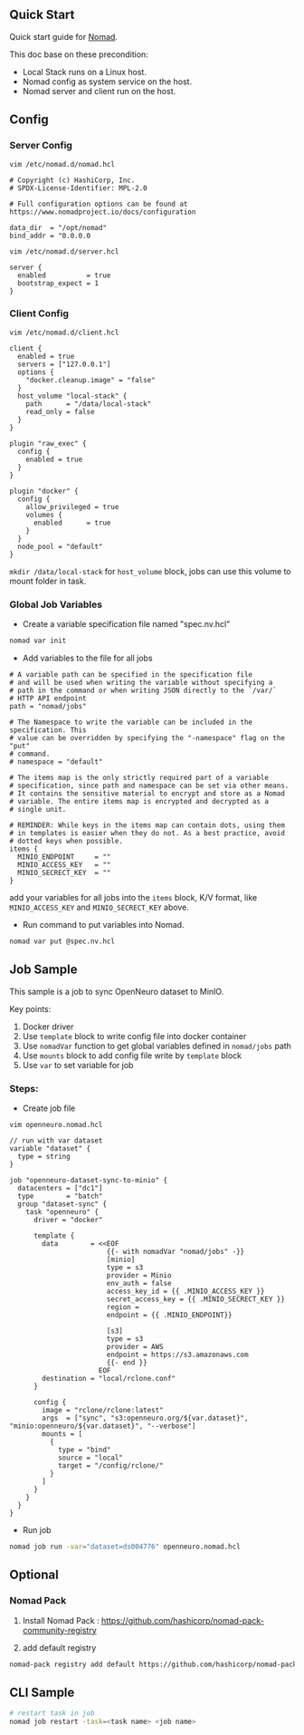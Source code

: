 ## Quick Start
Quick start guide for [Nomad](https://developer.hashicorp.com/nomad/tutorials/get-started?in=nomad/get-started).

This doc base on these precondition:

- Local Stack runs on a Linux host.
- Nomad config as system service on the host.
- Nomad server and client run on the host.

## Config

### Server Config

`vim /etc/nomad.d/nomad.hcl`

```hcl
# Copyright (c) HashiCorp, Inc.
# SPDX-License-Identifier: MPL-2.0

# Full configuration options can be found at https://www.nomadproject.io/docs/configuration

data_dir  = "/opt/nomad"
bind_addr = "0.0.0.0
```

`vim /etc/nomad.d/server.hcl`

```hcl
server {
  enabled          = true
  bootstrap_expect = 1
}
```

### Client Config

`vim /etc/nomad.d/client.hcl`

```hcl
client {
  enabled = true
  servers = ["127.0.0.1"]
  options {
    "docker.cleanup.image" = "false"
  }
  host_volume "local-stack" {
    path      = "/data/local-stack"
    read_only = false
  }
}

plugin "raw_exec" {
  config {
    enabled = true
  }
}

plugin "docker" {
  config {
    allow_privileged = true
    volumes {
      enabled      = true
    }
  }
  node_pool = "default"
}
```

`mkdir /data/local-stack` for `host_volume` block, jobs can use this volume to mount folder in task.

### Global Job Variables

- Create a variable specification file named "spec.nv.hcl"

```bash
nomad var init
```

- Add variables to the file for all jobs

```hcl
# A variable path can be specified in the specification file
# and will be used when writing the variable without specifying a
# path in the command or when writing JSON directly to the `/var/`
# HTTP API endpoint
path = "nomad/jobs"

# The Namespace to write the variable can be included in the specification. This
# value can be overridden by specifying the "-namespace" flag on the "put"
# command.
# namespace = "default"

# The items map is the only strictly required part of a variable
# specification, since path and namespace can be set via other means.
# It contains the sensitive material to encrypt and store as a Nomad
# variable. The entire items map is encrypted and decrypted as a
# single unit.

# REMINDER: While keys in the items map can contain dots, using them
# in templates is easier when they do not. As a best practice, avoid
# dotted keys when possible.
items {
  MINIO_ENDPOINT     = ""
  MINIO_ACCESS_KEY   = ""
  MINIO_SECRECT_KEY  = ""
}

```

add your variables for all jobs into the `items` block, K/V format, like `MINIO_ACCESS_KEY` and `MINIO_SECRECT_KEY` above.

- Run command to put variables into Nomad.
    
```bash
nomad var put @spec.nv.hcl
```

## Job Sample
This sample is a job to sync OpenNeuro dataset to MinIO.

Key points:

1. Docker driver
2. Use `template` block to write config file into docker container
3. Use `nomadVar` function to get global variables defined in `nomad/jobs` path
3. Use `mounts` block to add config file write by `template` block
4. Use `var` to set variable for job

### Steps:

- Create job file

`vim openneuro.nomad.hcl`

```hcl
// run with var dataset
variable "dataset" {
  type = string
}

job "openneuro-dataset-sync-to-minio" {
  datacenters = ["dc1"]
  type        = "batch"
  group "dataset-sync" {
    task "openneuro" {
      driver = "docker"

      template {
        data        = <<EOF
                        {{- with nomadVar "nomad/jobs" -}}
                        [minio]
                        type = s3
                        provider = Minio
                        env_auth = false
                        access_key_id = {{ .MINIO_ACCESS_KEY }}
                        secret_access_key = {{ .MINIO_SECRECT_KEY }}
                        region =
                        endpoint = {{ .MINIO_ENDPOINT}}

                        [s3]
                        type = s3
                        provider = AWS
                        endpoint = https://s3.amazonaws.com
                        {{- end }}
                      EOF
        destination = "local/rclone.conf"
      }

      config {
        image = "rclone/rclone:latest"
        args  = ["sync", "s3:openneuro.org/${var.dataset}", "minio:openneuro/${var.dataset}", "--verbose"]
        mounts = [
          {
            type = "bind"
            source = "local"
            target = "/config/rclone/"
          }
        ]
      }
    }
  }
}
```

- Run job

```bash
nomad job run -var="dataset=ds004776" openneuro.nomad.hcl
```

## Optional

### Nomad Pack

1. Install Nomad Pack : https://github.com/hashicorp/nomad-pack-community-registry

2. add default registry
```bash
nomad-pack registry add default https://github.com/hashicorp/nomad-pack-community-registry
```

## CLI Sample
```bash
# restart task in job
nomad job restart -task=<task name> <job name>
```